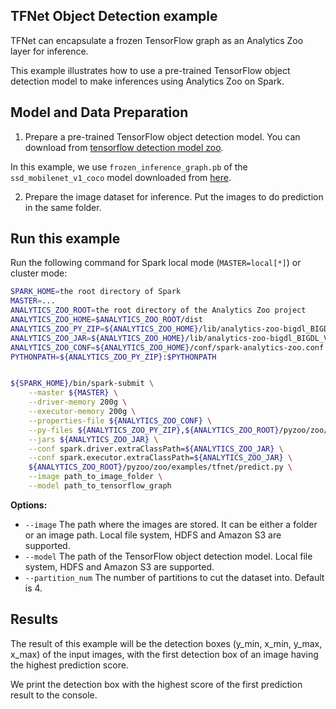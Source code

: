 ## TFNet Object Detection example

TFNet can encapsulate a frozen TensorFlow graph as an Analytics Zoo layer for inference.

This example illustrates how to use a pre-trained TensorFlow object detection model
to make inferences using Analytics Zoo on Spark.

## Model and Data Preparation
1. Prepare a pre-trained TensorFlow object detection model. You can download from [tensorflow detection model zoo](https://github.com/tensorflow/models/blob/master/research/object_detection/g3doc/detection_model_zoo.md).

In this example, we use `frozen_inference_graph.pb` of the `ssd_mobilenet_v1_coco` model downloaded from [here](http://download.tensorflow.org/models/object_detection/ssd_mobilenet_v1_coco_2017_11_17.tar.gz).

2. Prepare the image dataset for inference. Put the images to do prediction in the same folder.


## Run this example
Run the following command for Spark local mode (`MASTER=local[*]`) or cluster mode:
```bash
SPARK_HOME=the root directory of Spark
MASTER=...
ANALYTICS_ZOO_ROOT=the root directory of the Analytics Zoo project
ANALYTICS_ZOO_HOME=$ANALYTICS_ZOO_ROOT/dist
ANALYTICS_ZOO_PY_ZIP=${ANALYTICS_ZOO_HOME}/lib/analytics-zoo-bigdl_BIGDL_VERSION-spark_SPARK_VERSION-ZOO_VERSION-python-api.zip
ANALYTICS_ZOO_JAR=${ANALYTICS_ZOO_HOME}/lib/analytics-zoo-bigdl_BIGDL_VERSION-spark_SPARK_VERSION-ZOO_VERSION-jar-with-dependencies.jar
ANALYTICS_ZOO_CONF=${ANALYTICS_ZOO_HOME}/conf/spark-analytics-zoo.conf
PYTHONPATH=${ANALYTICS_ZOO_PY_ZIP}:$PYTHONPATH


${SPARK_HOME}/bin/spark-submit \
    --master ${MASTER} \
    --driver-memory 200g \
    --executor-memory 200g \
    --properties-file ${ANALYTICS_ZOO_CONF} \
    --py-files ${ANALYTICS_ZOO_PY_ZIP},${ANALYTICS_ZOO_ROOT}/pyzoo/zoo/examples/tfnet/predict.py \
    --jars ${ANALYTICS_ZOO_JAR} \
    --conf spark.driver.extraClassPath=${ANALYTICS_ZOO_JAR} \
    --conf spark.executor.extraClassPath=${ANALYTICS_ZOO_JAR} \
    ${ANALYTICS_ZOO_ROOT}/pyzoo/zoo/examples/tfnet/predict.py \
    --image path_to_image_folder \
    --model path_to_tensorflow_graph
```

__Options:__
* `--image` The path where the images are stored. It can be either a folder or an image path. Local file system, HDFS and Amazon S3 are supported.
* `--model` The path of the TensorFlow object detection model. Local file system, HDFS and Amazon S3 are supported.
* `--partition_num` The number of partitions to cut the dataset into. Default is 4.

## Results
The result of this example will be the detection boxes (y_min, x_min, y_max, x_max) of the input images, with the first detection box of an image having the highest prediction score.

We print the detection box with the highest score of the first prediction result to the console.
